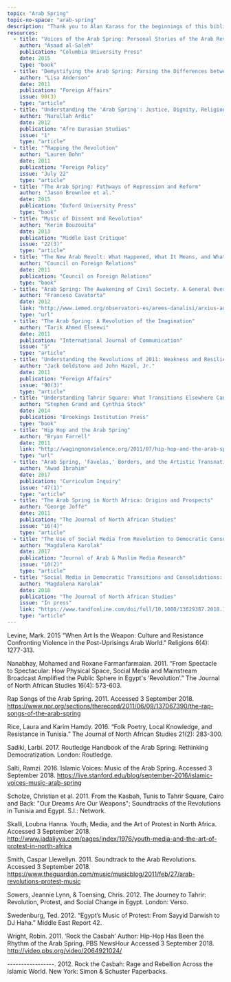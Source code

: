 ```yaml
---
topic: "Arab Spring"
topic-no-space: "arab-spring"
description: "Thank you to Alan Karass for the beginnings of this bibliography on the Arab Spring."
resources:
  - title: "Voices of the Arab Spring: Personal Stories of the Arab Revolutions"
    author: "Asaad al-Saleh"
    publication: "Columbia University Press"
    date: 2015
    type: "book"
  - title: "Demystifying the Arab Spring: Parsing the Differences between Tunisia, Egypt, and Libya"
    author: "Lisa Anderson"
    date: 2011
    publication: "Foreign Affairs"
    issue: 90(3)
    type: "article"
  - title: "Understanding the 'Arab Spring': Justice, Dignity, Religion and International Politics"
    author: "Nurullah Ardic"
    date: 2012
    publication: "Afro Eurasian Studies"
    issue: "1"
    type: "article"
  - title: "“Rapping the Revolution"
    author: "Lauren Bohn"
    date: 2011
    publication: "Foreign Policy"
    issue: "July 22"
    type: "article"
  - title: "The Arab Spring: Pathways of Repression and Reform"
    author: "Jason Brownlee et al."
    date: 2015
    publication: "Oxford University Press"
    type: "book"
  - title: "Music of Dissent and Revolution"
    author: "Kerim Bouzouita"
    date: 2013
    publication: "Middle East Critique"
    issue: "22(3)"
    type: "article"
  - title: "The New Arab Revolt: What Happened, What It Means, and What Comes Next"
    author: "Council on Foreign Relations"
    date: 2011
    publication: "Council on Foreign Relations"
    type: "book"
  - title: "Arab Spring: The Awakening of Civil Society. A General Overview"
    author: "Franceso Cavatorta"
    date: 2012
    link: "http://www.iemed.org/observatori-es/arees-danalisi/arxius-adjunts/anuari/med.2012/Cavatorta_en.pdf"
    type: "url"
  - title: "The Arab Spring: A Revolution of the Imagination"
    author: "Tarik Ahmed Elseewi"
    date: 2011
    publication: "International Journal of Communication"
    issue: "5"
    type: "article"
  - title: "Understanding the Revolutions of 2011: Weakness and Resilience in Middle Eastern Autocracies"
    author: "Jack Goldstone and John Hazel, Jr."
    date: 2011
    publication: "Foreign Affairs"
    issue: "90(3)"
    type: "article"
  - title: "Understanding Tahrir Square: What Transitions Elsewhere Can Teach Us About the Prospects for Arab Democracy"
    author: "Stephen Grand and Cynthia Stock"
    date: 2014
    publication: "Brookings Institution Press"
    type: "book"
  - title: "Hip Hop and the Arab Spring"
    author: "Bryan Farrell"
    date: 2011
    link: "http://wagingnonviolence.org/2011/07/hip-hop-and-the-arab-spring"
    type: "url"
  - title: "Arab Spring, 'Favelas,' Borders, and the Artistic Transnational Migration: Toward a Curriculum for a Global Hip-Hop Nation"
    author: "Awad Ibrahim"
    date: 2017
    publication: "Curriculum Inquiry"
    issue: "47(1)"
    type: "article"
  - title: "The Arab Spring in North Africa: Origins and Prospects"
    author: "George Joffé"
    date: 2011
    publication: "The Journal of North African Studies"
    issue: "16(4)"
    type: "article"
  - title: "The Use of Social Media from Revolution to Democratic Consolidation: The Arab Spring and the Case of Tunisia"
    author: "Magdalena Karolak"
    date: 2017
    publication: "Journal of Arab & Muslim Media Research"
    issue: "10(2)"
    type: "article"
  - title: "Social Media in Democratic Transitions and Consolidations: What Can We Learn From the Case of Tunisia?"
    author: "Magdalena Karolak"
    date: 2018
    publication: "The Journal of North African Studies"
    issue: "In press"
    link: "https://www.tandfonline.com/doi/full/10.1080/13629387.2018.1482535"
    type: "article"
---
```


Levine, Mark. 2015 "When Art Is the Weapon: Culture and Resistance Confronting Violence in
the Post-Uprisings Arab World." Religions 6(4): 1277-313.

Nanabhay, Mohamed and Roxane Farmanfarmaian. 2011. “From Spectacle to Spectacular: How
Physical Space, Social Media and Mainstream Broadcast Amplified the Public Sphere in Egypt's ‘Revolution’.” The Journal of North African Studies 16(4): 573-603.  

Rap Songs of the Arab Spring. 2011. Accessed 3 September 2018. https://www.npr.org/sections/therecord/2011/06/09/137067390/the-rap-songs-of-the-arab-spring

Rice, Laura and Karim Hamdy. 2016. “Folk Poetry, Local Knowledge, and Resistance in
Tunisia.” The Journal of North African Studies 21(2): 283-300.

Sadiki, Larbi. 2017. Routledge Handbook of the Arab Spring: Rethinking Democratization.
London: Routledge.

Salti, Ramzi. 2016. Islamic Voices: Music of the Arab Spring. Accessed 3 September 2018. 
	https://live.stanford.edu/blog/september-2016/islamic-voices-music-arab-spring

Scholze, Christian et al. 2011. From the Kasbah, Tunis to Tahrir Square, Cairo and Back:
"Our Dreams Are Our Weapons"; Soundtracks of the Revolutions in Tunisia and Egypt. S.l.: Network.

Skalli, Loubna Hanna. Youth, Media, and the Art of Protest in North Africa. Accessed 3
September 2018. http://www.jadaliyya.com/pages/index/1976/youth-media-and-the-art-of-protest-in-north-africa

Smith, Caspar Llewellyn. 2011. Soundtrack to the Arab Revolutions. Accessed 3 September
2018. https://www.theguardian.com/music/musicblog/2011/feb/27/arab-revolutions-protest-music

Sowers, Jeannie Lynn, & Toensing, Chris. 2012. The Journey to Tahrir: Revolution, Protest, and
Social Change in Egypt. London: Verso.

Swedenburg, Ted. 2012. “Egypt’s Music of Protest: From Sayyid Darwish to DJ Haha.” Middle
East Report 42.

Wright, Robin. 2011. ‘Rock the Casbah’ Author: Hip-Hop Has Been the Rhythm of the Arab
Spring. PBS NewsHour Accessed 3 September 2018.
http://video.pbs.org/video/2064921024/

-----------------. 2012. Rock the Casbah: Rage and Rebellion Across the Islamic World. New
 	York: Simon & Schuster Paperbacks.
